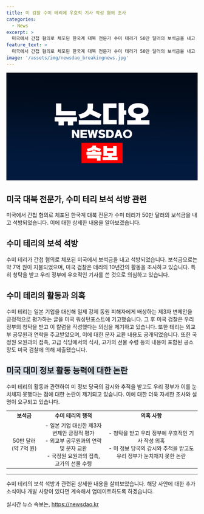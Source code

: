 ```yaml
---
title: 미 검찰 수미 테리에 우호적 기사 작성 혐의 조사
categories:
  - News
excerpt: >
  미국에서 간첩 혐의로 체포된 한국계 대북 전문가 수미 테리가 50만 달러의 보석금을 내고 출소했다. 미국 검찰은 수미 테리의 10년간의 행적을 조사 중이며, 우리 정부에 우호적인 기사를 쓴 것으로 의심하고 있다. 수미 테리는 외교부 공무원과 연락을 주고 받으며 대사와 국가안보보좌관의 호의를 얻었으며, 식당에서 국정원 요원과 접촉하는 등의 행위가 공소장에 포함돼 있다. 미 연방수사국은 수미 테리가 자신의 지위를 악용했다고 밝혀 물음표를 던졌다.
feature_text: >
  미국에서 간첩 혐의로 체포된 한국계 대북 전문가 수미 테리가 50만 달러의 보석금을 내고 출소했다. 미국 검찰은 수미 테리의 10년간의 행적을 조사 중이며, 우리 정부에 우호적인 기사를 쓴 것으로 의심하고 있다. 수미 테리는 외교부 공무원과 연락을 주고 받으며 대사와 국가안보보좌관의 호의를 얻었으며, 식당에서 국정원 요원과 접촉하는 등의 행위가 공소장에 포함돼 있다. 미 연방수사국은 수미 테리가 자신의 지위를 악용했다고 밝혀 물음표를 던졌다.
image: '/assets/img/newsdao_breakingnews.jpg'
---
```


<p><img src="/assets/img/newsdao_breakingnews.jpg" alt="ontimetimes 속보" /></p>

<h2 data-ke-size="size26">미국 대북 전문가, 수미 테리 보석 석방 관련</h2>

<p data-ke-size="size16">미국에서 간첩 혐의로 체포된 한국계 대북 전문가 수미 테리가 50만 달러의 보석금을 내고 석방되었습니다. 이에 대한 상세한 내용을 알아보겠습니다.</p>

<h2>수미 테리의 보석 석방</h2>

<p data-ke-size="size16">수미 테리가 간첩 혐의로 체포된 미국에서 보석금을 내고 석방되었습니다. 보석금으로는 약 7억 원이 지불되었으며, 미국 검찰은 테리의 10년간의 활동을 조사하고 있습니다. 특히 청탁을 받고 우리 정부에 우호적인 기사를 쓴 것으로 의심하고 있습니다.</p>

<h2>수미 테리의 활동과 의혹</h2>

<p data-ke-size="size16">수미 테리는 일본 기업을 대신해 일제 강제 동원 피해자에게 배상하는 제3자 변제안을 긍정적으로 평가하는 글을 미국 워싱턴포스트에 기고했습니다. 그 후 미국 검찰은 우리 정부의 청탁을 받고 이 칼럼을 작성했다는 의심을 제기하고 있습니다. 또한 테리는 외교부 공무원과 연락을 주고받았으며, 이에 대한 문자 교환 내용도 공개되었습니다. 또한 국정원 요원과의 접촉, 고급 식당에서의 식사, 고가의 선물 수령 등의 내용이 포함된 공소장도 미국 검찰에 의해 제출됐습니다.</p>

<h2><b><span style="background-color: #21538527;">미국 대미 정보 활동 능력에 대한 논란</span></b></h2>

<p data-ke-size="size16">수미 테리의 활동과 관련하여 미 정보 당국의 감시와 추적을 받고도 우리 정부가 이를 눈치채지 못했다는 점에 대한 논란이 제기되고 있습니다. 이에 대한 더욱 자세한 조사와 설명이 요구되고 있습니다.</p>

<table>
  <tr>
    <td style="text-align: center; height: 17px;"><b>보석금</b></td>
    <td style="text-align: center; height: 17px;"><b>수미 테리의 행적</b></td>
    <td style="text-align: center; height: 17px;"><b>의혹 사항</b></td>
  </tr>
  <tr>
    <td style="text-align: center; height: 17px;">50만 달러 (약 7억 원)</td>
    <td style="text-align: center; height: 17px;">- 일본 기업 대신한 제3자 변제안 긍정적 평가<br>- 외교부 공무원과의 연락 및 문자 교환<br>- 국정원 요원과의 접촉, 고가의 선물 수령</td>
    <td style="text-align: center; height: 17px;">- 청탁을 받고 우리 정부에 우호적인 기사 작성 의혹<br>- 미 정보 당국의 감시와 추적을 받고도 우리 정부가 눈치채지 못한 논란</td>
  </tr>
</table>

<hr>

<p data-ke-size="size16">수미 테리의 보석 석방과 관련된 상세한 내용을 살펴보았습니다. 해당 사안에 대한 추가 소식이나 개발 사항이 있다면 계속해서 업데이트하도록 하겠습니다.</p>
실시간 뉴스 속보는, <a href="https://newsdao.kr" rel="dofollow">https://newsdao.kr</a>


